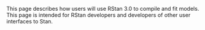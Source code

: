 This page describes how users will use RStan 3.0 to compile and fit models. This page is intended for RStan developers and developers of other user interfaces to Stan.